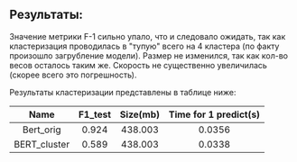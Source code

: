## Результаты:
Значение метрики F-1 сильно упало, что и следовало ожидать, так как кластеризация проводилась в "тупую" всего на 4 кластера (по факту произошло загрубление модели). Размер не изменился, так как кол-во весов осталось таким же. Скорость не существенно увеличилась (скорее всего это погрешность).

Результаты кластеризации представлены в таблице ниже:

| Name         | F1_test | Size(mb) | Time for 1 predict(s) |
|:----:        |:-------:|:--------:|:---------------------:|
| Bert_orig    |  0.924  |  438.003 | 0.0356                |
| BERT_cluster |  0.589  |  438.003 | 0.0338                |
